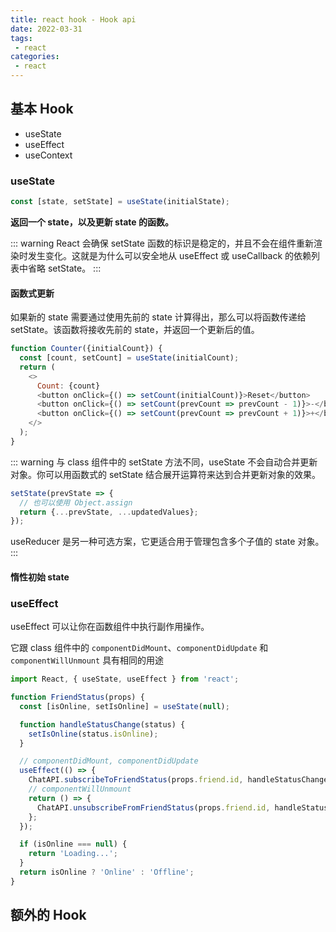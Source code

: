 ```yaml
---
title: react hook - Hook api
date: 2022-03-31
tags:
 - react
categories:
 - react
---
```



## 基本 Hook

- useState
- useEffect
- useContext


### useState

```js
const [state, setState] = useState(initialState);
```

**返回一个 state，以及更新 state 的函数。**

::: warning
React 会确保 setState 函数的标识是稳定的，并且不会在组件重新渲染时发生变化。这就是为什么可以安全地从 useEffect 或 useCallback 的依赖列表中省略 setState。
:::


#### 函数式更新

如果新的 state 需要通过使用先前的 state 计算得出，那么可以将函数传递给 setState。该函数将接收先前的 state，并返回一个更新后的值。

```js
function Counter({initialCount}) {
  const [count, setCount] = useState(initialCount);
  return (
    <>
      Count: {count}
      <button onClick={() => setCount(initialCount)}>Reset</button>
      <button onClick={() => setCount(prevCount => prevCount - 1)}>-</button>
      <button onClick={() => setCount(prevCount => prevCount + 1)}>+</button>
    </>
  );
}
```

::: warning
与 class 组件中的 setState 方法不同，useState 不会自动合并更新对象。你可以用函数式的 setState 结合展开运算符来达到合并更新对象的效果。

```js
setState(prevState => {
  // 也可以使用 Object.assign
  return {...prevState, ...updatedValues};
});
```

useReducer 是另一种可选方案，它更适合用于管理包含多个子值的 state 对象。
:::


#### 惰性初始 state




### useEffect 

useEffect 可以让你在函数组件中执行副作用操作。

它跟 class 组件中的 `componentDidMount`、`componentDidUpdate` 和 `componentWillUnmount` 具有相同的用途

```js
import React, { useState, useEffect } from 'react';

function FriendStatus(props) {
  const [isOnline, setIsOnline] = useState(null);

  function handleStatusChange(status) {
    setIsOnline(status.isOnline);
  }

  // componentDidMount, componentDidUpdate
  useEffect(() => {
    ChatAPI.subscribeToFriendStatus(props.friend.id, handleStatusChange);
    // componentWillUnmount
    return () => {
      ChatAPI.unsubscribeFromFriendStatus(props.friend.id, handleStatusChange);
    };
  });

  if (isOnline === null) {
    return 'Loading...';
  }
  return isOnline ? 'Online' : 'Offline';
}
```


## 额外的 Hook




